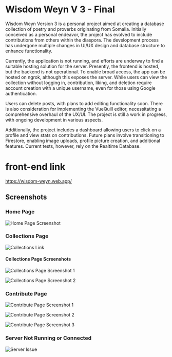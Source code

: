 # Wisdom Weyn V 3 - Final

Wisdom Weyn Version 3 is a personal project aimed at creating a database collection of poetry and proverbs originating from Somalia. Initially conceived as a personal endeavor, the project has evolved to include contributions from others within the diaspora. The development process has undergone multiple changes in UI/UX design and database structure to enhance functionality.

Currently, the application is not running, and efforts are underway to find a suitable hosting solution for the server. Presently, the frontend is hosted, but the backend is not operational. To enable broad access, the app can be hosted on ngrok, although this exposes the server. While users can view the collection without logging in, contribution, liking, and deletion require account creation with a unique username, even for those using Google authentication.

Users can delete posts, with plans to add editing functionality soon. There is also consideration for implementing the VueQuill editor, necessitating a comprehensive overhaul of the UX/UI. The project is still a work in progress, with ongoing development in various aspects.

Additionally, the project includes a dashboard allowing users to click on a profile and view stats on contributions. Future plans involve transitioning to Firestore, enabling image uploads, profile picture creation, and additional features. Current tests, however, rely on the Realtime Database.

# front-end link
https://wisdom-weyn.web.app/

## Screenshots

### Home Page
![Home Page Screenshot](https://github.com/RageKage/Wisdom_Weyn_V_3_Final/assets/99547837/4343f225-7e9c-45c2-a948-5a6c8dceaea9)

### Collections Page
![Collections Link](https://github.com/RageKage/Wisdom_Weyn_V_3_Final/assets/99547837/6f779918-3e0b-4382-8fdd-34d86ec25d0d)

#### Collections Page Screenshots
![Collections Page Screenshot 1](https://github.com/RageKage/Wisdom_Weyn_V_3_Final/assets/99547837/ad666160-c902-47a3-84c7-7ec07f08a191)

![Collections Page Screenshot 2](https://github.com/RageKage/Wisdom_Weyn_V_3_Final/assets/99547837/8cd4ef50-9eb0-49ce-bd6f-255a3ee41f32)

### Contribute Page
![Contribute Page Screenshot 1](https://github.com/RageKage/Wisdom_Weyn_V_3_Final/assets/99547837/804fdb23-04ed-414f-bb68-cd4bacaee4fb)

![Contribute Page Screenshot 2](https://github.com/RageKage/Wisdom_Weyn_V_3_Final/assets/99547837/c0890c17-1ef0-4248-9500-4cdafb96b428)

![Contribute Page Screenshot 3](https://github.com/RageKage/Wisdom_Weyn_V_3_Final/assets/99547837/a39a0c56-97be-4e87-a76b-f3c374e7bd3f)

### Server Not Running or Connected
![Server Issue](https://github.com/RageKage/Wisdom_Weyn_V_3_Final/assets/99547837/3be56451-3572-4560-b41c-63057190a63f)
